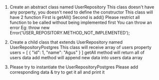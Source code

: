 1. Create an abstract class named UserRepository
This class doesn't have any porperty, you doesn't need to define the constructor
This class will have 2 function
First is getAll()
Second is add()
Please restrict all function to be called without being implemented first
You can throw an error
Eg: throw new Error('USER_REPOSITORY.METHOD_NOT_IMPLEMENTED');

2. Create a child class that extends UserRepository named UserRepositoryPostgres
This class will receive array of users property
users = [
    {
        "id": 1,
        "name": "Agus"
    }
]
getAll method will return all of users data
add method will append new data into users data array

3. Please try to instantiate the UserRepositoryPostgres
Please add corresponding data & try to get it all and print it